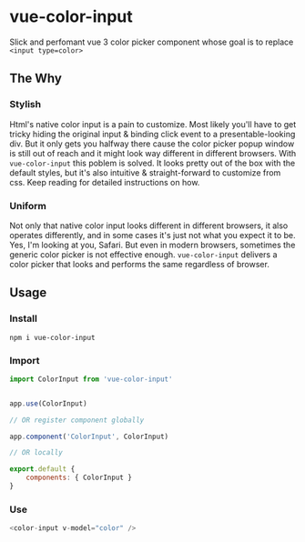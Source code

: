 # vue-color-input
Slick and perfomant vue 3 color picker component whose goal is to replace `<input type=color>`

## The Why

### 

### Stylish
Html's native color input is a pain to customize. Most likely you'll have to get tricky hiding the original input & binding click event to a presentable-looking div. But it only gets you halfway there cause the color picker popup window is still out of reach and it might look way different in different browsers.
With `vue-color-input` this poblem is solved. It looks pretty out of the box with the default styles, but it's also intuitive & straight-forward to customize from css. Keep reading for detailed instructions on how.

### Uniform
Not only that native color input looks different in different browsers, it also operates differently, and in some cases it's just not what you expect it to be. Yes, I'm looking at you, Safari. But even in modern browsers, sometimes the generic color picker is not effective enough. `vue-color-input` delivers a color picker that looks and performs the same regardless of browser.

## Usage

### Install
```
npm i vue-color-input
```
### Import
```js
import ColorInput from 'vue-color-input'


app.use(ColorInput)

// OR register component globally

app.component('ColorInput', ColorInput)

// OR locally

export.default {
	components: { ColorInput }
}
```
### Use
```php
<color-input v-model="color" />
```